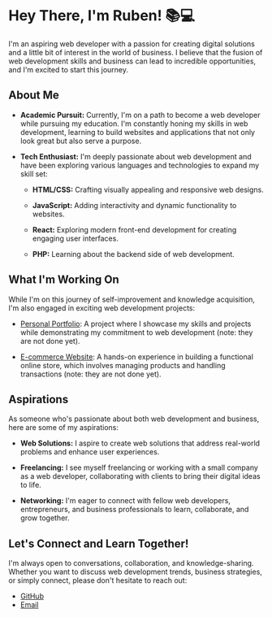 # Hey There, I'm Ruben! 📚💻

I'm an aspiring web developer with a passion for creating digital solutions and a little bit of interest in the world of business. I believe that the fusion of web development skills and business can lead to incredible opportunities, and I'm excited to start this journey.

## About Me

- **Academic Pursuit:** Currently, I'm on a path to become a web developer while pursuing my education. I'm constantly honing my skills in web development, learning to build websites and applications that not only look great but also serve a purpose.

- **Tech Enthusiast:** I'm deeply passionate about web development and have been exploring various languages and technologies to expand my skill set:

  - **HTML/CSS:** Crafting visually appealing and responsive web designs.

  - **JavaScript:** Adding interactivity and dynamic functionality to websites.

  - **React:** Exploring modern front-end development for creating engaging user interfaces.
 
  - **PHP:** Learning about the backend side of web development.

## What I'm Working On

While I'm on this journey of self-improvement and knowledge acquisition, I'm also engaged in exciting web development projects:

- [Personal Portfolio](link-to-portfolio): A project where I showcase my skills and projects while demonstrating my commitment to web development (note: they are not done yet).

- [E-commerce Website](link-to-ecommerce): A hands-on experience in building a functional online store, which involves managing products and handling transactions (note: they are not done yet).

## Aspirations

As someone who's passionate about both web development and business, here are some of my aspirations:

- **Web Solutions:** I aspire to create web solutions that address real-world problems and enhance user experiences.

- **Freelancing:** I see myself freelancing or working with a small company as a web developer, collaborating with clients to bring their digital ideas to life.

- **Networking:** I'm eager to connect with fellow web developers, entrepreneurs, and business professionals to learn, collaborate, and grow together.

## Let's Connect and Learn Together!

I'm always open to conversations, collaboration, and knowledge-sharing. Whether you want to discuss web development trends, business strategies, or simply connect, please don't hesitate to reach out:

- [GitHub](https://github.com/YourGitHubUsername)
- [Email](youremail@email.com)



